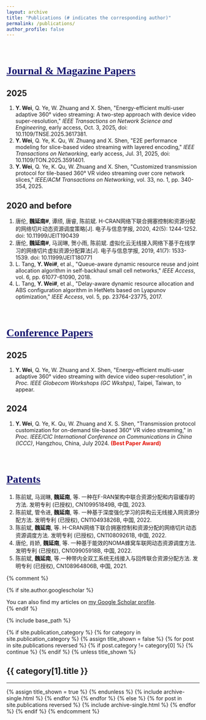 ```yaml
---
layout: archive
title: "Publications (# indicates the corresponding author)"
permalink: /publications/
author_profile: false
---
```


<br>

<!--<hr style="border:none; height:2px; background-color:rgb(245,245,245); margin:20px auto;">-->

# <span style="font-family:Times New Roman;text-decoration:underline;color:rgb(25,25,112);">Journal & Magazine Papers</span>
## 2025
  1. **Y. Wei**, Q. Ye, W. Zhuang and X. Shen, "Energy-efficient multi-user adaptive 360° video streaming: A two-step approach with device video super-resolution," *IEEE Transactions on Network Science and Engineering*, early access, Oct. 3, 2025, doi: 10.1109/TNSE.2025.3617381.
  2. **Y. Wei**, Q. Ye, K. Qu, W. Zhuang and X. Shen, "E2E performance modeling for slice-based video streaming with layered encoding," *IEEE Transactions on Networking*, early access, Jul. 31, 2025, doi: 10.1109/TON.2025.3591401.
  3. **Y. Wei**, Q. Ye, K. Qu, W. Zhuang and X. Shen, "Customized transmission protocol for tile-based 360° VR video streaming over core network slices," *IEEE/ACM Transactions on Networking*, vol. 33, no. 1, pp. 340-354, 2025.

## 2020 and before
  1. 唐伦, **魏延南#**, 谭颀, 唐睿, 陈前斌. H-CRAN网络下联合拥塞控制和资源分配的网络切片动态资源调度策略[J]. 电子与信息学报, 2020, 42(5): 1244-1252. doi: 10.11999/JEIT190439
  2. 唐伦, **魏延南#**, 马润琳, 贺小雨, 陈前斌. 虚拟化云无线接入网络下基于在线学习的网络切片虚拟资源分配算法[J]. 电子与信息学报, 2019, 41(7): 1533-1539. doi: 10.11999/JEIT180771
  3. L. Tang, **Y. Wei#**, et al., "Queue-aware dynamic resource reuse and joint allocation algorithm in self-backhaul small cell networks," *IEEE Access*, vol. 6, pp. 61077-61090, 2018.
  4. L. Tang, **Y. Wei#**, et al., "Delay-aware dynamic resource allocation and ABS configuration algorithm in HetNets based on Lyapunov optimization," *IEEE Access*, vol. 5, pp. 23764-23775, 2017.

<br>

<!--<hr style="border:none; height:2px; background-color:rgb(245,245,245); margin:20px auto;">-->

# <span style="font-family:Times New Roman;text-decoration:underline;color:rgb(25,25,112);">Conference Papers</span>
## 2025
  1. **Y. Wei**, Q. Ye, W. Zhuang and X. Shen, "Energy-efficient multi-user adaptive 360° video streaming with device video super-resolution", in *Proc. IEEE Globecom Workshops (GC Wkshps)*, Taipei, Taiwan, to appear.

## 2024
  1. **Y. Wei**, Q. Ye, K. Qu, W. Zhuang and X. S. Shen, "Transmission protocol customization for on-demand tile-based 360° VR video streaming," in *Proc. IEEE/CIC International Conference on Communications in China (ICCC)*, Hangzhou, China, July 2024. **<span style="color:rgb(227,23,13);">(Best Paper Award)</span>**

<br>

<!--<hr style="border:none; height:2px; background-color:rgb(245,245,245); margin:20px auto;">-->

# <span style="font-family:Times New Roman;text-decoration:underline;color:rgb(25,25,112);">Patents</span>
  1. 陈前斌, 马润琳, **魏延南**, 等. 一种在F-RAN架构中联合资源分配和内容缓存的方法. 发明专利 (已授权), CN109951849B, 中国, 2023.
  2. 陈前斌, 管令进, **魏延南**, 等. 一种基于深度强化学习的异构云无线接入网资源分配方法. 发明专利 (已授权), CN110493826B, 中国, 2022.
  3. 陈前斌, **魏延南**, 等. H-CRAN网络下联合拥塞控制和资源分配的网络切片动态资源调度方法. 发明专利 (已授权), CN110809261B, 中国, 2022.
  4. 唐伦, 肖娇, **魏延南**, 等. 一种基于能效的NOMA蜂窝车联网动态资源调度方法. 发明专利 (已授权), CN109905918B, 中国, 2022.
  5. 陈前斌, **魏延南**, 等.一种带内全双工系统无线接入与回传联合资源分配方法. 发明专利 (已授权), CN108964806B, 中国, 2021.














{% comment %}
<!-- publications.html -->
{% if site.author.googlescholar %}
  <div class="wordwrap">You can also find my articles on <a href="{{site.author.googlescholar}}">my Google Scholar profile</a>.</div>
{% endif %}

{% include base_path %}

<!-- New style rendering if publication categories are defined -->
{% if site.publication_category %}
  {% for category in site.publication_category  %}
    {% assign title_shown = false %}
    {% for post in site.publications reversed %}
      {% if post.category != category[0] %}
        {% continue %}
      {% endif %}
      {% unless title_shown %}
        <h2>{{ category[1].title }}</h2><hr />
        {% assign title_shown = true %}
      {% endunless %}
      {% include archive-single.html %}
    {% endfor %}
  {% endfor %}
{% else %}
  {% for post in site.publications reversed %}
    {% include archive-single.html %}
  {% endfor %}
{% endif %}
{% endcomment %}
